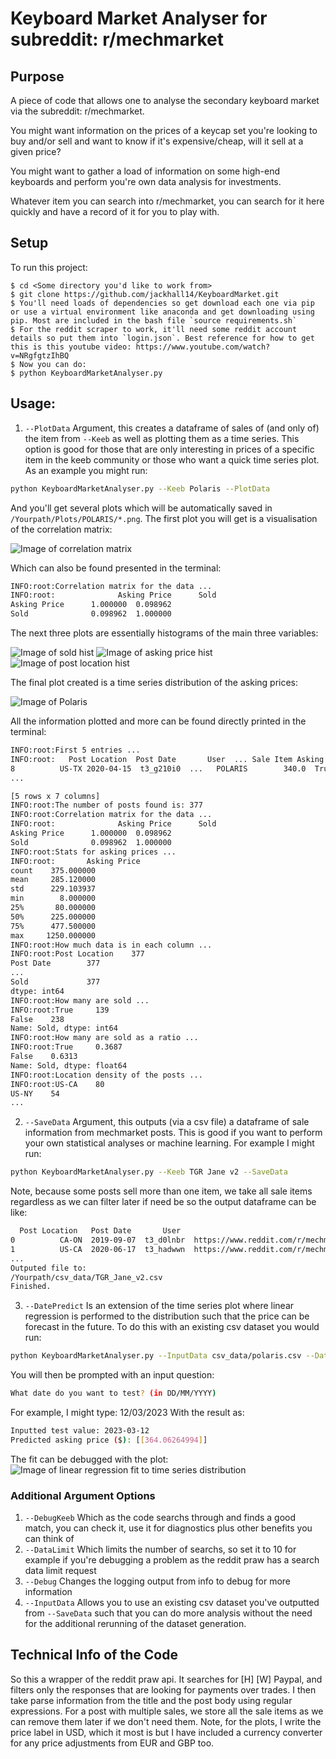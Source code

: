 # Keyboard Market Analyser for subreddit: r/mechmarket

## Purpose
A piece of code that allows one to analyse the secondary keyboard market via the subreddit: r/mechmarket.

You might want information on the prices of a keycap set you're looking to buy and/or sell and want to know if it's expensive/cheap, will it sell at a given price?

You might want to gather a load of information on some high-end keyboards and perform you're own data analysis for investments.

Whatever item you can search into r/mechmarket, you can search for it here quickly and have a record of it for you to play with.
	
## Setup
To run this project:

```
$ cd <Some directory you'd like to work from>
$ git clone https://github.com/jackhall14/KeyboardMarket.git
$ You'll need loads of dependencies so get download each one via pip or use a virtual environment like anaconda and get downloading using pip. Most are included in the bash file `source requirements.sh`
$ For the reddit scraper to work, it'll need some reddit account details so put them into `login.json`. Best reference for how to get this is this youtube video: https://www.youtube.com/watch?v=NRgfgtzIhBQ
$ Now you can do:
$ python KeyboardMarketAnalyser.py
```

## Usage:
1. `--PlotData` Argument, this creates a dataframe of sales of (and only of) the item from `--Keeb` as well as plotting them as a time series. This option is good for those that are only interesting in prices of a specific item in the keeb community or those who want a quick time series plot. As an example you might run:
```bash
python KeyboardMarketAnalyser.py --Keeb Polaris --PlotData
```
And you'll get several plots which will be automatically saved in `/Yourpath/Plots/POLARIS/*.png`. The first plot you will get is a visualisation of the correlation matrix:

![Image of correlation matrix](https://github.com/jackhall14/KeyboardMarket/blob/master/Plots/polaris/Polaris_correlation_matrix.png)

Which can also be found presented in the terminal:
```bash
INFO:root:Correlation matrix for the data ...
INFO:root:              Asking Price      Sold
Asking Price      1.000000  0.098962
Sold              0.098962  1.000000
```

The next three plots are essentially histograms of the main three variables:

![Image of sold hist](https://github.com/jackhall14/KeyboardMarket/blob/master/Plots/polaris/Polaris_sold_dist.png)
![Image of asking price hist](https://github.com/jackhall14/KeyboardMarket/blob/master/Plots/polaris/Polaris_asking_price_dist.png)
![Image of post location hist](https://github.com/jackhall14/KeyboardMarket/blob/master/Plots/polaris/Polaris_post_location_dist.png)

The final plot created is a time series distribution of the asking prices:

![Image of Polaris](https://github.com/jackhall14/KeyboardMarket/blob/master/Plots/polaris/polaris_sales_timeseries.png)

All the information plotted and more can be found directly printed in the terminal:
```bash
INFO:root:First 5 entries ...
INFO:root:   Post Location  Post Date       User  ... Sale Item Asking Price  Sold
8          US-TX 2020-04-15  t3_g210i0  ...   POLARIS        340.0  True
...

[5 rows x 7 columns]
INFO:root:The number of posts found is:	377
INFO:root:Correlation matrix for the data ...
INFO:root:              Asking Price      Sold
Asking Price      1.000000  0.098962
Sold              0.098962  1.000000
INFO:root:Stats for asking prices ...
INFO:root:       Asking Price
count    375.000000
mean     285.120000
std      229.103937
min        8.000000
25%       80.000000
50%      225.000000
75%      477.500000
max     1250.000000
INFO:root:How much data is in each column ...
INFO:root:Post Location    377
Post Date        377
...
Sold             377
dtype: int64
INFO:root:How many are sold ...
INFO:root:True     139
False    238
Name: Sold, dtype: int64
INFO:root:How many are sold as a ratio ...
INFO:root:True     0.3687
False    0.6313
Name: Sold, dtype: float64
INFO:root:Location density of the posts ...
INFO:root:US-CA    80
US-NY    54
...
```


2. `--SaveData` Argument, this outputs (via a csv file) a dataframe of sale information from mechmarket posts. This is good if you want to perform your own statistical analyses or machine learning. For example I might run:
```bash
python KeyboardMarketAnalyser.py --Keeb TGR Jane v2 --SaveData
```
Note, because some posts sell more than one item, we take all sale items regardless as we can filter later if need be so the output dataframe can be like:
```bash
  Post Location   Post Date       User                                                URL                 Sale Item  Asking Price   Sold
0          CA-ON  2019-09-07  t3_d0lnbr  https://www.reddit.com/r/mechmarket/comments/d...               TGR JANE V2        2400.0   True
1          US-CA  2020-06-17  t3_hadwwn  https://www.reddit.com/r/mechmarket/comments/h...              GMK NAUTILUS         350.0  False
...
Outputed file to:
/Yourpath/csv_data/TGR_Jane_v2.csv
Finished.
```

3. `--DatePredict` Is an extension of the time series plot where linear regression is performed to the distribution such that the price can be forecast in the future. To do this with an existing csv dataset you would run:
```bash
python KeyboardMarketAnalyser.py --InputData csv_data/polaris.csv --DatePredict
```
You will then be prompted with an input question:
```bash
What date do you want to test? (in DD/MM/YYYY)
```
For example, I might type: 12/03/2023
With the result as:
```bash
Inputted test value: 2023-03-12
Predicted asking price ($): [[364.06264994]]
```
The fit can be debugged with the plot:
![Image of linear regression fit to time series distribution](https://github.com/jackhall14/KeyboardMarket/blob/master/Plots/polaris/polaris_timeseries_fit.png)

### Additional Argument Options
1. `--DebugKeeb` Which as the code searchs through and finds a good match, you can check it, use it for diagnostics plus other benefits you can think of
2. `--DataLimit` Which limits the number of searchs, so set it to 10 for example if you're debugging a problem as the reddit praw has a search data limit request
3. `--Debug` Changes the logging output from info to debug for more information
4. `--InputData` Allows you to use an existing csv dataset you've outputted from `--SaveData` such that you can do more analysis without the need for the additional rerunning of the dataset generation.

## Technical Info of the Code

So this a wrapper of the reddit praw api. It searches for [H]<Some item> [W] Paypal, and filters only the responses that are looking for payments over trades. I then take parse information from the title and the post body using regular expressions. For a post with multiple sales, we store all the sale items as we can remove them later if we don't need them. Note, for the plots, I write the price label in USD, which it most is but I have included a currency converter for any price adjustments from EUR and GBP too.
